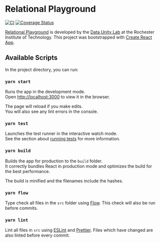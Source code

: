 # Relational Playground

[![CI](https://github.com/dataunitylab/relational-playground/actions/workflows/ci.yml/badge.svg)](https://github.com/dataunitylab/relational-playground/actions/workflows/ci.yml)
[![Coverage Status](https://coveralls.io/repos/github/dataunitylab/relational-playground/badge.svg?branch=main)](https://coveralls.io/github/dataunitylab/relational-playground?branch=main)

[Relational Playground](https://relationalplayground.com/) is developed by the [Data Unity Lab](https://cs.rit.edu/~dataunitylab/) at the Rochester Institute of Technology.
This project was bootstrapped with [Create React App](https://github.com/facebook/create-react-app).

## Available Scripts

In the project directory, you can run:

### `yarn start`

Runs the app in the development mode.<br />
Open [http://localhost:3000](http://localhost:3000) to view it in the browser.

The page will reload if you make edits.<br />
You will also see any lint errors in the console.

### `yarn test`

Launches the test runner in the interactive watch mode.<br />
See the section about [running tests](https://facebook.github.io/create-react-app/docs/running-tests) for more information.

### `yarn build`

Builds the app for production to the `build` folder.<br />
It correctly bundles React in production mode and optimizes the build for the best performance.

The build is minified and the filenames include the hashes.<br />

### `yarn flow`

Type check all files in the `src` folder using [Flow](https://flow.org/).
This check will also be run before commits.

### `yarn lint`

Lint all files in `src` using [ESLint](https://eslint.org/) and [Prettier](https://prettier.io/).
Files which have changed are also linted before every commit.
